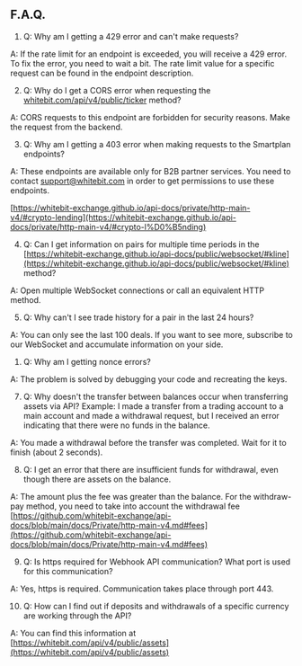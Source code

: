 ## F.A.Q.

1. Q: Why am I getting a 429 error and can't make requests?

A: If the rate limit for an endpoint is exceeded, you will receive a 429 error. To fix the error, you need to wait a bit. The rate limit value for a specific request can be found in the endpoint description.

2. Q: Why do I get a CORS error when requesting the [whitebit.com/api/v4/public/ticker](http://whitebit.com/api/v4/public/ticker) method?

A: CORS requests to this endpoint are forbidden for security reasons. Make the request from the backend.

3. Q: Why am I getting a 403 error when making requests to the Smartplan endpoints?

A: These endpoints are available only for B2B partner services. You need to contact [support@whitebit.com](mailto:support@whitebit.com) in order to get permissions to use these endpoints.

[https://whitebit-exchange.github.io/api-docs/private/http-main-v4/#crypto-lеnding](https://whitebit-exchange.github.io/api-docs/private/http-main-v4/#crypto-l%D0%B5nding)

4. Q: Can I get information on pairs for multiple time periods in the [https://whitebit-exchange.github.io/api-docs/public/websocket/#kline](https://whitebit-exchange.github.io/api-docs/public/websocket/#kline) method?

A: Open multiple WebSocket connections or call an equivalent HTTP method.

5. Q: Why can't I see trade history for a pair in the last 24 hours?

A: You can only see the last 100 deals. If you want to see more, subscribe to our WebSocket and accumulate information on your side.

1. Q: Why am I getting nonce errors?

A: The problem is solved by debugging your code and recreating the keys.

7. Q: Why doesn't the transfer between balances occur when transferring assets via API? Example: I made a transfer from a trading account to a main account and made a withdrawal request, but I received an error indicating that there were no funds in the balance.

A: You made a withdrawal before the transfer was completed. Wait for it to finish (about 2 seconds).

8. Q: I get an error that there are insufficient funds for withdrawal, even though there are assets on the balance.

A: The amount plus the fee was greater than the balance. For the withdraw-pay method, you need to take into account the withdrawal fee [https://github.com/whitebit-exchange/api-docs/blob/main/docs/Private/http-main-v4.md#fees](https://github.com/whitebit-exchange/api-docs/blob/main/docs/Private/http-main-v4.md#fees)

9. Q: Is https required for Webhook API communication? What port is used for this communication?

A: Yes, https is required. Communication takes place through port 443.

10. Q: How can I find out if deposits and withdrawals of a specific currency are working through the API?

A: You can find this information at [https://whitebit.com/api/v4/public/assets](https://whitebit.com/api/v4/public/assets)